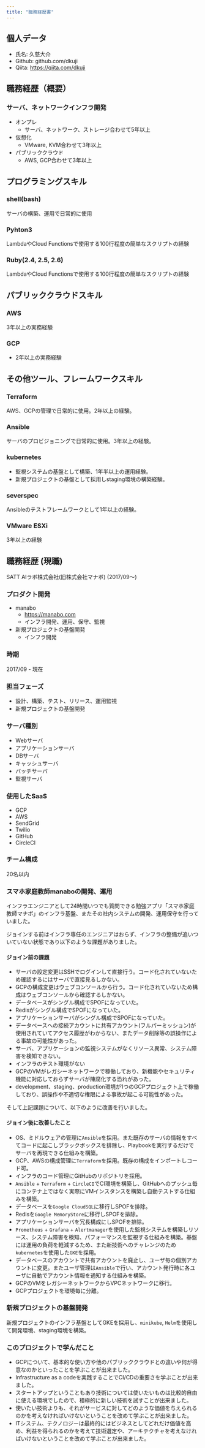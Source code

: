 ```yaml
---
title: "職務経歴書"
---
```


## 個人データ
- 氏名: 久慈大介
- Github: github.com/dkuji
- Qiita: https://qiita.com/dkuji

## 職務経歴（概要）
### サーバ、ネットワークインフラ開発
- オンプレ
  - サーバ、ネットワーク、ストレージ合わせて5年以上
- 仮想化
  - VMware, KVM合わせて3年以上
- パブリッククラウド
   - AWS, GCP合わせて3年以上


## プログラミングスキル
### shell(bash)
サーバの構築、運用で日常的に使用
### Pyhton3
LambdaやCloud Functionsで使用する100行程度の簡単なスクリプトの経験
### Ruby(2.4, 2.5, 2.6)
LambdaやCloud Functionsで使用する100行程度の簡単なスクリプトの経験

## パブリッククラウドスキル
### AWS
3年以上の実務経験
### GCP
- 2年以上の実務経験

## その他ツール、フレームワークスキル
### Terraform
AWS、GCPの管理で日常的に使用。2年以上の経験。

### Ansible
サーバのプロビジョニングで日常的に使用。3年以上の経験。

### kubernetes
- 監視システムの基盤として構築、1年半以上の運用経験。
- 新規プロジェクトの基盤として採用しstaging環境の構築経験。

### severspec
Ansibleのテストフレームワークとして1年以上の経験。

### VMware ESXi
3年以上の経験

## 職務経歴 (現職)
SATT AIラボ株式会社(旧株式会社マナボ) (2017/09〜)
### プロダクト開発
- manabo
  - https://manabo.com
  - インフラ開発、運用、保守、監視
- 新規プロジェクトの基盤開発
  - インフラ開発

### 時期
2017/09 - 現在

### 担当フェーズ
- 設計、構築、テスト、リリース、運用監視
- 新規プロジェクトの基盤開発

### サーバ種別
- Webサーバ
- アプリケーションサーバ
- DBサーバ
- キャッシュサーバ
- バッチサーバ
- 監視サーバ

### 使用したSaaS
- GCP
- AWS
- SendGrid
- Twilio
- GitHub
- CircleCI

### チーム構成
20名以内

### スマホ家庭教師manaboの開発、運用
インフラエンジニアとして24時間いつでも質問できる勉強アプリ「スマホ家庭教師マナボ」のインフラ基盤、またその社内システムの開発、運用保守を行っていました。

ジョインする前はインフラ専任のエンジニアはおらず、インフラの整備が追いついていない状態であり以下のような課題がありました。

#### ジョイン前の課題
- サーバの設定変更はSSHでログインして直接行う。コード化されていないため確認するにはサーバで直接見るしかない。
- GCPの構成変更はウェブコンソールから行う。コード化されていないため構成はウェブコンソールから確認するしかない。
- データベースがシングル構成でSPOFになっていた。
- Redisがシングル構成でSPOFになっていた。
- アプリケーションサーバがシングル構成でSPOFになっていた。
- データベースへの接続アカウントに共有アカウント(フルパーミッション)が使用されていてアクセス履歴がわからない、またデータ削除等の誤操作による事故の可能性があった。
- サーバ、アプリケーションの監視システムがなくリソース異常、システム障害を検知できない。
- インフラのテスト環境がない
- GCPのVMがレガシーネットワークで稼働しており、新機能やセキュリティ機能に対応しておらずサーバが陳腐化する恐れがあった。
- development、staging、production環境が1つのGCPプロジェクト上で稼働しており、誤操作や不適切な権限による事故が起こる可能性があった。

そして上記課題について、以下のように改善を行いました。

#### ジョイン後に改善したこと
- OS、ミドルウェアの管理に`Ansible`を採用。また既存のサーバの情報をすべてコードに起こしブラックボックスを排除し、Playbookを実行するだけでサーバを再現できる仕組みを構築。
- GCP、AWSの構成管理に`Terraform`を採用。既存の構成をインポートしコード可。
- インフラのコード管理にGitHubのリポジトリを採用。
- `Ansible` + `Terraform` + `CircleCI`でCI環境を構築し、GitHubへのプッシュ毎にコンテナ上ではなく実際にVMインスタンスを構築し自動テストする仕組みを構築。
- データベースを`Google CloudSQL`に移行しSPOFを排除。
- Redisを`Google MemoryStore`に移行しSPOFを排除。
- アプリケーションサーバを冗長構成にしSPOFを排除。
- `Prometheus` + `Grafana` + `Alertmanager`を使用した監視システムを構築しリソース、システム障害を検知、パフォーマンスを監視する仕組みを構築。基盤には運用の負荷を軽減するため、また新技術へのチャレンジのため`kubernetes`を使用した`GKE`を採用。
- データベースのアカウントで共有アカウントを廃止し、ユーザ毎の個別アカウントに変更。またユーザ管理は`Ansible`で行い、アカウント発行時に各ユーザに自動でアカウント情報を通知する仕組みを構築。
- GCPのVMをレガシーネットワークからVPCネットワークに移行。
- GCPプロジェクトを環境毎に分離。

### 新規プロジェクトの基盤開発
新規プロジェクトのインフラ基盤としてGKEを採用し、`minikube`, `Helm`を使用して開発環境、staging環境を構築。

### このプロジェクトで学んだこと
- GCPについて、基本的な使い方や他のパブリッククラウドとの違いや何が得意なのかといったことを学ぶことが出来ました。
- Infrastructure as a codeを実践することでCI/CDの重要さを学ぶことが出来ました。
- スタートアップということもあり技術については使いたいものは比較的自由に使える環境でしたので、積極的に新しい技術を試すことが出来ました。
- 使いたい技術よりも、それがサービスに対してどのような価値を与えられるのかを考えなければいけないということを改めて学ぶことが出来ました。
- ITシステム、テクノロジーは最終的にはビジネスとしてどれだけ価値を高め、利益を得られるのかを考えて技術選定や、アーキテクチャを考えなければいけないということを改めて学ぶことが出来ました。


